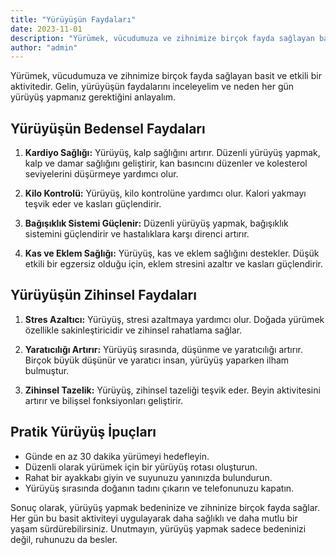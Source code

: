 ```yaml
---
title: "Yürüyüşün Faydaları"
date: 2023-11-01
description: "Yürümek, vücudumuza ve zihnimize birçok fayda sağlayan basit ve etkili bir aktivitedir. Gelin, yürüyüşün faydalarını inceleyelim ve neden her gün yürüyüş yapmanız gerektiğini anlayalım."
author: "admin"
---
```


Yürümek, vücudumuza ve zihnimize birçok fayda sağlayan basit ve etkili bir aktivitedir. Gelin, yürüyüşün faydalarını inceleyelim ve neden her gün yürüyüş yapmanız gerektiğini anlayalım.

## Yürüyüşün Bedensel Faydaları

1. **Kardiyo Sağlığı:** Yürüyüş, kalp sağlığını artırır. Düzenli yürüyüş yapmak, kalp ve damar sağlığını geliştirir, kan basıncını düzenler ve kolesterol seviyelerini düşürmeye yardımcı olur.

2. **Kilo Kontrolü:** Yürüyüş, kilo kontrolüne yardımcı olur. Kalori yakmayı teşvik eder ve kasları güçlendirir.

3. **Bağışıklık Sistemi Güçlenir:** Düzenli yürüyüş yapmak, bağışıklık sistemini güçlendirir ve hastalıklara karşı direnci artırır.

4. **Kas ve Eklem Sağlığı:** Yürüyüş, kas ve eklem sağlığını destekler. Düşük etkili bir egzersiz olduğu için, eklem stresini azaltır ve kasları güçlendirir.

## Yürüyüşün Zihinsel Faydaları

1. **Stres Azaltıcı:** Yürüyüş, stresi azaltmaya yardımcı olur. Doğada yürümek özellikle sakinleştiricidir ve zihinsel rahatlama sağlar.

2. **Yaratıcılığı Artırır:** Yürüyüş sırasında, düşünme ve yaratıcılığı artırır. Birçok büyük düşünür ve yaratıcı insan, yürüyüş yaparken ilham bulmuştur.

3. **Zihinsel Tazelik:** Yürüyüş, zihinsel tazeliği teşvik eder. Beyin aktivitesini artırır ve bilişsel fonksiyonları geliştirir.

## Pratik Yürüyüş İpuçları

- Günde en az 30 dakika yürümeyi hedefleyin.
- Düzenli olarak yürümek için bir yürüyüş rotası oluşturun.
- Rahat bir ayakkabı giyin ve suyunuzu yanınızda bulundurun.
- Yürüyüş sırasında doğanın tadını çıkarın ve telefonunuzu kapatın.

Sonuç olarak, yürüyüş yapmak bedeninize ve zihninize birçok fayda sağlar. Her gün bu basit aktiviteyi uygulayarak daha sağlıklı ve daha mutlu bir yaşam sürdürebilirsiniz. Unutmayın, yürüyüş yapmak sadece bedeninizi değil, ruhunuzu da besler.

